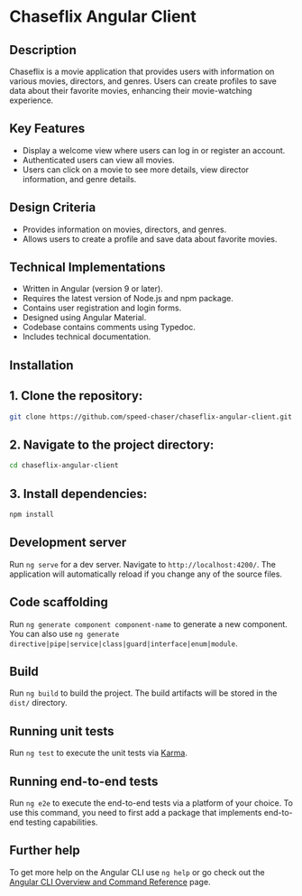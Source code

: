 # Chaseflix Angular Client

## Description

Chaseflix is a movie application that provides users with information on various movies, directors, and genres. Users can create profiles to save data about their favorite movies, enhancing their movie-watching experience.

## Key Features

- Display a welcome view where users can log in or register an account.
- Authenticated users can view all movies.
- Users can click on a movie to see more details, view director information, and genre details.

## Design Criteria

- Provides information on movies, directors, and genres.
- Allows users to create a profile and save data about favorite movies.

## Technical Implementations

- Written in Angular (version 9 or later).
- Requires the latest version of Node.js and npm package.
- Contains user registration and login forms.
- Designed using Angular Material.
- Codebase contains comments using Typedoc.
- Includes technical documentation.

## Installation

## 1. Clone the repository:
   ```bash
   git clone https://github.com/speed-chaser/chaseflix-angular-client.git
   ```

## 2. Navigate to the project directory:
   ```bash
   cd chaseflix-angular-client
   ```
## 3. Install dependencies:
   ```bash
   npm install
   ```

## Development server

Run `ng serve` for a dev server. Navigate to `http://localhost:4200/`. The application will automatically reload if you change any of the source files.

## Code scaffolding

Run `ng generate component component-name` to generate a new component. You can also use `ng generate directive|pipe|service|class|guard|interface|enum|module`.

## Build

Run `ng build` to build the project. The build artifacts will be stored in the `dist/` directory.

## Running unit tests

Run `ng test` to execute the unit tests via [Karma](https://karma-runner.github.io).

## Running end-to-end tests

Run `ng e2e` to execute the end-to-end tests via a platform of your choice. To use this command, you need to first add a package that implements end-to-end testing capabilities.

## Further help

To get more help on the Angular CLI use `ng help` or go check out the [Angular CLI Overview and Command Reference](https://angular.io/cli) page.
